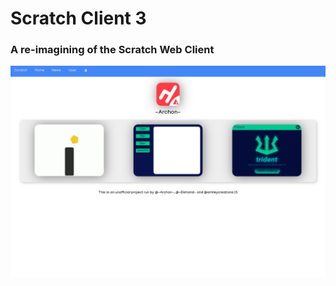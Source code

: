 # Scratch Client 3
### A re-imagining of the Scratch Web Client
<img src = "https://raw.githubusercontent.com/micahlt/scratchclient3/master/docs/7A1D26F4-FDF4-4AF4-85EF-9A637F1B524E.jpeg">
